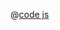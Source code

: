 <ClientOnly>
  <common-code-view name="data-video" :is-code-view="false"/>
</ClientOnly>

@[code js](../.vuepress/snippet/data/video.js)
